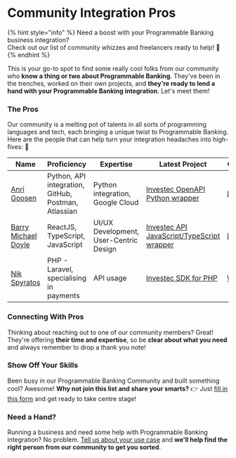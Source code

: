 # Community Integration Pros

{% hint style="info" %}
Need a boost with your Programmable Banking business integration? \
Check out our list of community whizzes and freelancers ready to help! 🤩
{% endhint %}

This is your go-to spot to find some really cool folks from our community who **know a thing or two about Programmable Banking**. They've been in the trenches, worked on their own projects, and **they're ready to lend a hand with your Programmable Banking integration**. Let's meet them!

### The Pros

Our community is a melting pot of talents in all sorts of programming languages and tech, each bringing a unique twist to Programmable Banking. Here are the people that can help turn your integration headaches into high-fives: 🙌

<table><thead><tr><th width="124">Name</th><th width="147">Proficiency</th><th>Expertise</th><th width="178">Latest Project</th><th>Contact</th></tr></thead><tbody><tr><td><a href="https://github.com/GoosenA">Anri Goosen</a></td><td>Python, API integration, GitHub, Postman, Atlassian</td><td>Python integration, Google Cloud</td><td><a href="https://pypi.org/project/investec-openapi-wrapper/">Investec OpenAPI Python wrapper</a></td><td><a href="https://www.linkedin.com/in/anri-goosen-06274385/">LinkedIn</a></td></tr><tr><td><a href="https://github.com/barrymichaeldoyle">Barry Michael Doyle</a></td><td>ReactJS, TypeScript, JavaScript</td><td>UI/UX Development, User-Centric Design</td><td><a href="https://github.com/barrymichaeldoyle/investec-openapi">Investec API JavaScript/TypeScript wrapper</a></td><td><a href="https://www.linkedin.com/in/barry-michael-doyle-11369683/">LinkedIn</a></td></tr><tr><td><a href="https://github.com/nikspyratos/">Nik Spyratos</a></td><td>PHP - Laravel, specialising in payments</td><td>API usage</td><td><a href="https://github.com/nikspyratos/investec-sdk-php">Investec SDK for PHP</a></td><td><a href="https://www.nik.software/">Website</a></td></tr></tbody></table>

### Connecting With Pros

Thinking about reaching out to one of our community members? Great! They're offering **their time and expertise**, so be **clear about what you need** and always remember to drop a thank you note!

### Show Off Your Skills

Been busy in our Programmable Banking Community and built something cool? Awesome! **Why not join this list and share your smarts?** 👉 Just [fill in this form](https://8malmkzgvs8.typeform.com/to/vOof4Zf6) and get ready to take centre stage!

### Need a Hand?

Running a business and need some help with Programmable Banking integration? No problem. [Tell us about your use case](mailto:community@make.dev) and **we'll help find the right person from our community to get you sorted**.
